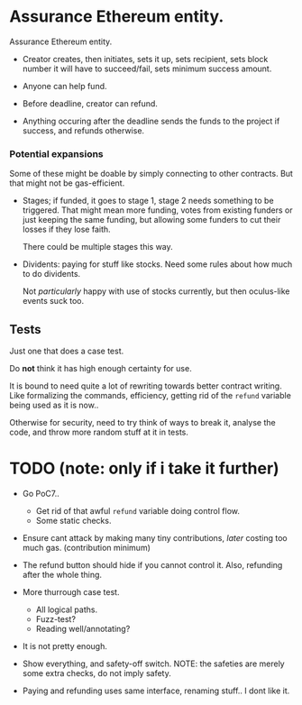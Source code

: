 
# Assurance Ethereum entity. 

Assurance Ethereum entity.

* Creator creates, then initiates, sets it up, sets recipient, sets block
  number it will have to succeed/fail, sets minimum success amount.

* Anyone can help fund.

* Before deadline, creator can refund.

* Anything occuring after the deadline sends the funds to the project if
  success, and refunds otherwise.

### Potential expansions
Some of these might be doable by simply connecting to other contracts. But
that might not be gas-efficient.

* Stages; if funded, it goes to stage 1, stage 2 needs something to be
  triggered. That might mean more funding, votes from existing funders or
  just keeping the same funding, but allowing some funders to cut their losses
  if they lose faith.
  
  There could be multiple stages this way.

* Dividents: paying for stuff like stocks. Need some rules about how much to do 
  dividents. 
  
  Not *particularly* happy with use of stocks currently, but then
  oculus-like events suck too.

## Tests
Just one that does a case test. 

Do **not** think it has high enough certainty for use. 

It is bound to need quite a lot of rewriting towards better contract writing.
Like formalizing the commands, efficiency, getting rid of the `refund` variable
being used as it is now..

Otherwise for security, need to try think of ways to break it, analyse the code,
and throw more random stuff at it in tests.

# TODO (note: only if i take it further)

* Go PoC7..
  + Get rid of that awful `refund` variable doing control flow.
  + Some static checks.

* Ensure cant attack by making many tiny contributions, *later* costing too much gas.
  (contribution minimum)

* The refund button should hide if you cannot control it. Also, refunding after the
  whole thing.

* More thurrough case test.
  + All logical paths.
  + Fuzz-test?
  + Reading well/annotating?

* It is not pretty enough.

* Show everything, and safety-off switch. NOTE: the safeties are merely some extra
  checks, do not imply safety.

* Paying and refunding uses same interface, renaming stuff.. I dont like it.
